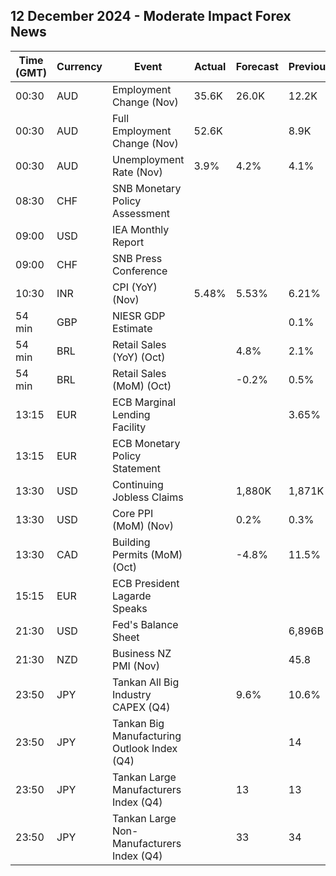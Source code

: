 ## 12 December 2024 - Moderate Impact Forex News

| Time (GMT) | Currency | Event | Actual | Forecast | Previous |
|------|----------|-------|--------|----------|----------|
| 00:30 | AUD | Employment Change (Nov) | 35.6K | 26.0K | 12.2K |
| 00:30 | AUD | Full Employment Change (Nov) | 52.6K |  | 8.9K |
| 00:30 | AUD | Unemployment Rate (Nov) | 3.9% | 4.2% | 4.1% |
| 08:30 | CHF | SNB Monetary Policy Assessment |  |  |  |
| 09:00 | USD | IEA Monthly Report |  |  |  |
| 09:00 | CHF | SNB Press Conference |  |  |  |
| 10:30 | INR | CPI (YoY) (Nov) | 5.48% | 5.53% | 6.21% |
| 54 min | GBP | NIESR GDP Estimate |  |  | 0.1% |
| 54 min | BRL | Retail Sales (YoY) (Oct) |  | 4.8% | 2.1% |
| 54 min | BRL | Retail Sales (MoM) (Oct) |  | -0.2% | 0.5% |
| 13:15 | EUR | ECB Marginal Lending Facility |  |  | 3.65% |
| 13:15 | EUR | ECB Monetary Policy Statement |  |  |  |
| 13:30 | USD | Continuing Jobless Claims |  | 1,880K | 1,871K |
| 13:30 | USD | Core PPI (MoM) (Nov) |  | 0.2% | 0.3% |
| 13:30 | CAD | Building Permits (MoM) (Oct) |  | -4.8% | 11.5% |
| 15:15 | EUR | ECB President Lagarde Speaks |  |  |  |
| 21:30 | USD | Fed's Balance Sheet |  |  | 6,896B |
| 21:30 | NZD | Business NZ PMI (Nov) |  |  | 45.8 |
| 23:50 | JPY | Tankan All Big Industry CAPEX (Q4) |  | 9.6% | 10.6% |
| 23:50 | JPY | Tankan Big Manufacturing Outlook Index (Q4) |  |  | 14 |
| 23:50 | JPY | Tankan Large Manufacturers Index (Q4) |  | 13 | 13 |
| 23:50 | JPY | Tankan Large Non-Manufacturers Index (Q4) |  | 33 | 34 |
